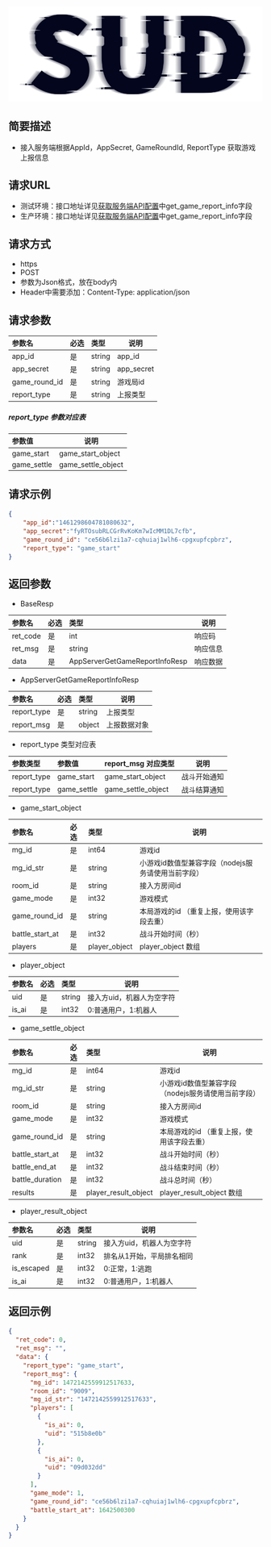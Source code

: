 #

![SUD](../../Resource/logo.png)

## 简要描述

- 接入服务端根据AppId，AppSecret, GameRoundId, ReportType 获取游戏上报信息

## 请求URL

- 测试环境：接口地址详见[获取服务端API配置](获取服务端接口API配置.md)中get_game_report_info字段
- 生产环境：接口地址详见[获取服务端API配置](获取服务端接口API配置.md)中get_game_report_info字段

## 请求方式
- https
- POST
- 参数为Json格式，放在body内
- Header中需要添加：Content-Type: application/json

## 请求参数

| 参数名           |必选|类型| 说明         |
|:--------------|:---|:-----|------------|
| app_id        |是  |string | app_id     |
| app_secret    |是  |string | app_secret |
| game_round_id |是  |string | 游戏局id      |
| report_type   |是  |string | 上报类型       |

##### report_type 参数对应表

| 参数值         |说明|
|:------------|-----|
|game_start  |game_start_object |战斗开始通知|
|game_settle  |game_settle_object |战斗结算通知|


## 请求示例

```json
{
    "app_id":"1461298604781080632",
    "app_secret":"fyRTOsubRLCGrRvKoKm7wIcMM1DL7cfb",
    "game_round_id": "ce56b6lzi1a7-cqhuiaj1wlh6-cpgxupfcpbrz",
    "report_type": "game_start"
}
```

## 返回参数

- BaseResp

|参数名|必选| 类型                             | 说明   |
|:----    |:---|:-------------------------------|------|
|ret_code |是  | int                            | 响应码  |
|ret_msg |是  | string                         | 响应信息 |
|data     |是  | AppServerGetGameReportInfoResp | 响应数据 |

- AppServerGetGameReportInfoResp

|参数名|必选| 类型     | 说明                 |
|:----|:---|:-------|--------------------|
|report_type |是  | string | 上报类型               |
|report_msg |是  | object |上报数据对象  |

- report_type 类型对应表

|参数类型|参数值|report_msg 对应类型|说明|
|:----|:---|:-----|-----|
|report_type |game_start  |game_start_object |战斗开始通知|
|report_type |game_settle  |game_settle_object |战斗结算通知|

- game_start_object

|参数名|必选|类型|说明|
|:----|:---|:-----|-----|
|mg_id |是  |int64 |游戏id |
|mg_id_str |是  |string |小游戏id数值型兼容字段（nodejs服务请使用当前字段） |
|room_id |是 |string |接入方房间id  |
|game_mode  |是 |int32 |游戏模式  |
|game_round_id |是 |string |本局游戏的id （重复上报，使用该字段去重） |
|battle_start_at |是 |int32 |战斗开始时间（秒）  |
|players |是 |player_object |player_object 数组 |

- player_object

|参数名|必选|类型|说明|
|:----|:---|:-----|-----|
|uid |是 |string|接入方uid，机器人为空字符 |
|is_ai |是 |int32|0:普通用户，1:机器人 |


- game_settle_object

|参数名|必选|类型|说明|
|:----|:---|:-----|-----|
|mg_id |是  |int64 |游戏id |
|mg_id_str |是  |string |小游戏id数值型兼容字段（nodejs服务请使用当前字段） |
|room_id |是 |string |接入方房间id  |
|game_mode  |是 |int32 |游戏模式  |
|game_round_id |是 |string |本局游戏的id （重复上报，使用该字段去重） |
|battle_start_at |是 |int32 |战斗开始时间（秒）  |
|battle_end_at |是 |int32 |战斗结束时间（秒）  |
|battle_duration |是 |int32 |战斗总时间（秒） |
|results  |是 |player_result_object |player_result_object 数组 |

- player_result_object

|参数名|必选|类型|说明|
|:----|:---|:-----|-----|
|uid |是 |string|接入方uid，机器人为空字符 |
|rank |是 |int32|排名从1开始，平局排名相同 |
|is_escaped |是 |int32|0:正常，1:逃跑 |
|is_ai |是 |int32|0:普通用户，1:机器人 |

## 返回示例

```json
{
  "ret_code": 0,
  "ret_msg": "",
  "data": {
    "report_type": "game_start",
    "report_msg": {
      "mg_id": 1472142559912517633,
      "room_id": "9009",
      "mg_id_str": "1472142559912517633",
      "players": [
        {
          "is_ai": 0,
          "uid": "515b8e0b"
        },
        {
          "is_ai": 0,
          "uid": "09d032dd"
        }
      ],
      "game_mode": 1,
      "game_round_id": "ce56b6lzi1a7-cqhuiaj1wlh6-cpgxupfcpbrz",
      "battle_start_at": 1642500300
    }
  }
}
```

